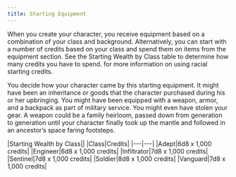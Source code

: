 ```yaml
---
title: Starting Equipment
---
```

When you create your character, you receive equipment based on a combination of your class and background. Alternatively,
you can start with a number of credits based on your class and spend them on items from the equipment section. See
the Starting Wealth by Class table to determine how many credits you have to spend.
for more information on using racial starting credits.

You decide how your character came by this starting equipment. It might have been an inheritance or goods that the
character purchased during his or her upbringing. You might have been equipped with a weapon, armor, and a backpack as
part of military service. You might even have stolen your gear. A weapon could be a family heirloom, passed down from
generation to generation until your character finally took up the mantle and followed in an ancestor’s space faring footsteps.


|Starting Wealth by Class||
|Class|Credits|
|---|---|
|Adept|6d8 x 1,000 credits|
|Engineer|6d8 x 1,000 credits|
|Infiltrator|7d8 x 1,000 credits|
|Sentinel|7d8 x 1,000 credits|
|Soldier|8d8 x 1,000 credits|
|Vanguard|7d8 x 1,000 credits|


<me-source-reference pages="43" source="basic"></me-source-reference>
